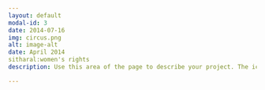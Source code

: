 ```yaml
---
layout: default
modal-id: 3
date: 2014-07-16
img: circus.png
alt: image-alt
date: April 2014
sitharal:women's rights
description: Use this area of the page to describe your project. The icon above is part of a free icon set by <a href="https://sellfy.com/p/8Q9P/jV3VZ/">Flat Icons</a>. On their website, you can download their free set with 16 icons, or you can purchase the entire set with 146 icons for only $12!

---
```


